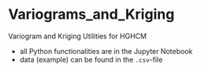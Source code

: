# Variograms_and_Kriging
Variogram and Kriging Utilities for HGHCM

- all Python functionalities are in the Jupyter Notebook
- data (example) can be found in the `.csv`-file
